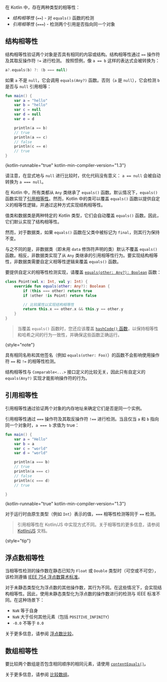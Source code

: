 [//]: # (title: 相等性)

在 Kotlin 中，存在两种类型的相等性：

*   _结构相等性_ (`==`) - 对 `equals()` 函数的检测
*   _引用相等性_ (`===`) - 检测两个引用是否指向同一个对象

## 结构相等性

结构相等性验证两个对象是否具有相同的内容或结构。结构相等性通过 `==` 操作符及其取反操作符 `!=` 进行检测。
按照惯例，像 `a == b` 这样的表达式会被转换为：

```kotlin
a?.equals(b) ?: (b === null)
```

如果 `a` 不是 `null`，它会调用 `equals(Any?)` 函数。否则（`a` 是 `null`），它会检测 `b` 是否与 `null` 引用相等：

```kotlin
fun main() {
    var a = "hello"
    var b = "hello"
    var c = null
    var d = null
    var e = d

    println(a == b)
    // true
    println(a == c)
    // false
    println(c == e)
    // true
}
```
{kotlin-runnable="true" kotlin-min-compiler-version="1.3"}

请注意，在显式地与 `null` 进行比较时，优化代码没有意义：
`a == null` 会被自动转换为 `a === null`。

在 Kotlin 中，所有类都从 `Any` 类继承了 `equals()` 函数。默认情况下，`equals()` 函数实现了[引用相等性](#referential-equality)。然而，Kotlin 中的类可以覆盖 `equals()` 函数以提供自定义的相等性逻辑，并通过这种方式实现结构相等性。

值类和数据类是两种特定的 Kotlin 类型，它们会自动覆盖 `equals()` 函数。因此，它们默认实现了结构相等性。

然而，对于数据类，如果 `equals()` 函数在父类中被标记为 `final`，则其行为保持不变。

与之不同的是，非数据类（即未用 `data` 修饰符声明的类）默认不覆盖 `equals()` 函数。相反，非数据类实现了从 `Any` 类继承的引用相等性行为。要实现结构相等性，非数据类需要自定义相等性逻辑来覆盖 `equals()` 函数。

要提供自定义的相等性检测实现，请覆盖 [`equals(other: Any?): Boolean`](https://kotlinlang.org/api/latest/jvm/stdlib/kotlin/-any/equals.html) 函数：

```kotlin
class Point(val x: Int, val y: Int) {
    override fun equals(other: Any?): Boolean {
        if (this === other) return true
        if (other !is Point) return false

        // 比较属性以实现结构相等性
        return this.x == other.x && this.y == other.y
    }
}
```
> 当覆盖 `equals()` 函数时，您还应该覆盖 [`hashCode()` 函数](https://kotlinlang.org/api/latest/jvm/stdlib/kotlin/-any/hash-code.html)，以保持相等性和哈希之间的行为一致性，并确保这些函数正确运行。
>
{style="note"}

具有相同名称和其他签名（例如 `equals(other: Foo)`）的函数不会影响使用操作符 `==` 和 `!=` 的相等性检测。

结构相等性与 `Comparable<...>` 接口定义的比较无关，因此只有自定义的 `equals(Any?)` 实现才能影响操作符的行为。

## 引用相等性

引用相等性通过验证两个对象的内存地址来确定它们是否是同一个实例。

引用相等性通过 `===` 操作符及其取反操作符 `!==` 进行检测。当且仅当 `a` 和 `b` 指向同一个对象时，`a === b` 求值为 true：

```kotlin
fun main() {
    var a = "Hello"
    var b = a
    var c = "world"
    var d = "world"

    println(a === b)
    // true
    println(a === c)
    // false
    println(c === d)
    // true

}
```
{kotlin-runnable="true" kotlin-min-compiler-version="1.3"}

对于运行时由原生类型（例如 `Int`）表示的值，`===` 相等性检测等同于 `==` 检测。

> 引用相等性在 Kotlin/JS 中实现方式不同。关于相等性的更多信息，请参阅 [Kotlin/JS](js-interop.md#equality) 文档。
>
{style="tip"}

## 浮点数相等性

当相等性检测的操作数在静态已知为 `Float` 或 `Double` 类型时（可空或不可空），该检测遵循 [IEEE 754 浮点数算术标准](https://en.wikipedia.org/wiki/IEEE_754)。

对于未静态类型化为浮点数的其他操作数，其行为不同。在这些情况下，会实现结构相等性。因此，使用未静态类型化为浮点数的操作数进行的检测与 IEEE 标准不同。在这种场景下：

*   `NaN` 等于自身
*   `NaN` 大于任何其他元素（包括 `POSITIVE_INFINITY`）
*   `-0.0` 不等于 `0.0`

关于更多信息，请参阅 [浮点数比较](numbers.md#floating-point-numbers-comparison)。

## 数组相等性

要比较两个数组是否包含相同顺序的相同元素，请使用 [`contentEquals()`](https://kotlinlang.org/api/latest/jvm/stdlib/kotlin.collections/content-equals.html)。

关于更多信息，请参阅 [比较数组](arrays.md#compare-arrays)。